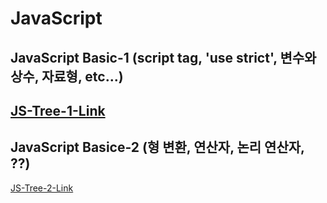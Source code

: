 # JavaScript

## JavaScript Basic-1 (script tag, 'use strict', 변수와 상수, 자료형, etc...)
[JS-Tree-1-Link](https://github.com/hongwontae/JavaScript/tree/main/JavaScript-Logic/JS-Tree-1)
---

## JavaScript Basice-2 (형 변환, 연산자, 논리 연산자, ??)
[JS-Tree-2-Link]()


